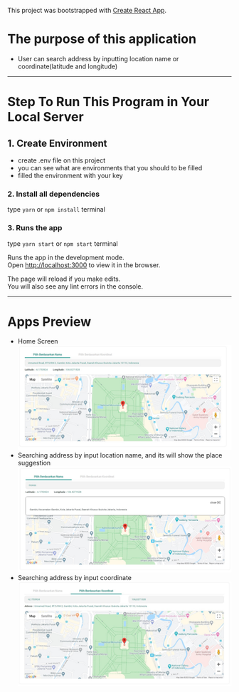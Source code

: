 This project was bootstrapped with [Create React App](https://github.com/facebook/create-react-app).

# The purpose of this application
- User can search address by inputting location name or coordinate(latitude and longitude)

---------

# Step To Run This Program in Your Local Server
## 1. Create Environment
- create .env file on this project
- you can see what are environments that you should to be filled
- filled the environment with your key

### 2. Install all dependencies
type `yarn` or `npm install` terminal

### 3. Runs the app
type `yarn start` or `npm start` terminal

Runs the app in the development mode.<br />
Open [http://localhost:3000](http://localhost:3000) to view it in the browser.

The page will reload if you make edits.<br />
You will also see any lint errors in the console.

-----------
# Apps Preview
- Home Screen
![alt text](src/readme/home.jpg "Home Secreen")
- Searching address by input location name, and its will show the place suggestion
![alt text](src/readme/addressing.jpg "Search by location name")
- Searching address by input coordinate
![alt text](src/readme/coorinating.jpg "Seach by coordinate")